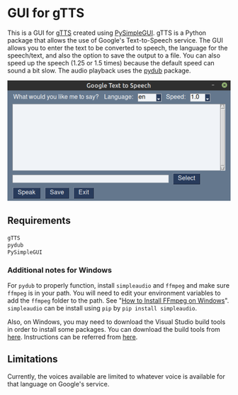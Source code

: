 # GUI for gTTS

This is a GUI for [gTTS](https://github.com/pndurette/gTTS) created using [PySimpleGUI](https://pysimplegui.readthedocs.io). gTTS is a Python package that allows the use of Google's Text-to-Speech service. The GUI allows you to enter the text to be converted to speech, the language for the speech/text, and also the option to save the output to a file. You can also speed up the speech (1.25 or 1.5 times) because the default speed can sound a bit slow. The audio playback uses the [pydub](https://github.com/jiaaro/pydub) package.

![](screenshot-gtts-gui.png)

## Requirements
```
gTTS
pydub
PySimpleGUI
```

### Additional notes for Windows
For `pydub` to properly function, install `simpleaudio` and `ffmpeg` and make sure `ffmpeg` is in your path. You will need to edit your environment variables to add the `ffmpeg` folder to the path. See "[How to Install FFmpeg on Windows](https://www.wikihow.com/Install-FFmpeg-on-Windows)". `simpleaudio` can be install using `pip` by `pip install simpleaudio`.

Also, on Windows, you may need to download the Visual Studio build tools in order to install some packages. You can download the build tools from [here](https://visualstudio.microsoft.com/visual-cpp-build-tools/). Instructions can be referred from [here](https://stackoverflow.com/a/49986365).
## Limitations

Currently, the voices available are limited to whatever voice is available for that language on Google's service.